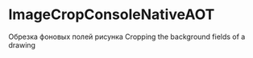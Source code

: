 # ImageCropConsoleNativeAOT

Обрезка фоновых полей рисунка
Cropping the background fields of a drawing

